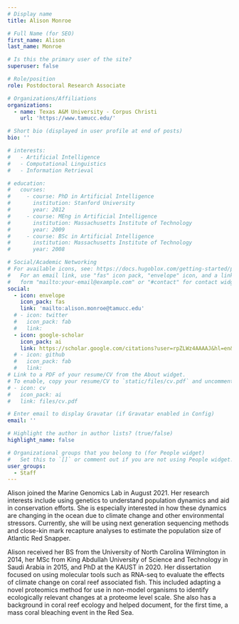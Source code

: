 ```yaml
---
# Display name
title: Alison Monroe

# Full Name (for SEO)
first_name: Alison
last_name: Monroe

# Is this the primary user of the site?
superuser: false

# Role/position
role: Postdoctoral Research Associate

# Organizations/Affiliations
organizations:
  - name: Texas A&M University - Corpus Christi
    url: 'https://www.tamucc.edu/'

# Short bio (displayed in user profile at end of posts)
bio: ''

# interests:
#   - Artificial Intelligence
#   - Computational Linguistics
#   - Information Retrieval

# education:
#   courses:
#     - course: PhD in Artificial Intelligence
#       institution: Stanford University
#       year: 2012
#     - course: MEng in Artificial Intelligence
#       institution: Massachusetts Institute of Technology
#       year: 2009
#     - course: BSc in Artificial Intelligence
#       institution: Massachusetts Institute of Technology
#       year: 2008

# Social/Academic Networking
# For available icons, see: https://docs.hugoblox.com/getting-started/page-builder/#icons
#   For an email link, use "fas" icon pack, "envelope" icon, and a link in the
#   form "mailto:your-email@example.com" or "#contact" for contact widget.
social:
  - icon: envelope
    icon_pack: fas
    link: 'mailto:alison.monroe@tamucc.edu'
  # - icon: twitter
  #   icon_pack: fab
  #   link: 
  - icon: google-scholar
    icon_pack: ai
    link: https://scholar.google.com/citations?user=rpZLWz4AAAAJ&hl=en&oi=sra
  # - icon: github
  #   icon_pack: fab
  #   link: 
# Link to a PDF of your resume/CV from the About widget.
# To enable, copy your resume/CV to `static/files/cv.pdf` and uncomment the lines below.
# - icon: cv
#   icon_pack: ai
#   link: files/cv.pdf

# Enter email to display Gravatar (if Gravatar enabled in Config)
email: ''

# Highlight the author in author lists? (true/false)
highlight_name: false

# Organizational groups that you belong to (for People widget)
#   Set this to `[]` or comment out if you are not using People widget.
user_groups:
  - Staff
---
```


Alison joined the Marine Genomics Lab in August 2021. Her research interests include using genetics to understand population dynamics and aid in conservation efforts. She is especially interested in how these dynamics are changing in the ocean due to climate change and other environmental stressors.  Currently, she will be using next generation sequencing methods and close-kin mark recapture analyses to estimate the population size of Atlantic Red Snapper.  

Alison received her BS from the University of North Carolina Wilmington in 2014, her MSc from King Abdullah University of Science and Technology in Saudi Arabia in 2015, and PhD at the KAUST in 2020. Her dissertation focused on using molecular tools such as RNA-seq to evaluate the effects of climate change on coral reef associated fish. This included adapting a novel proteomics method for use in non-model organisms to identify ecologically relevant changes at a proteome level scale. She also has a background in coral reef ecology and helped document, for the first time, a mass coral bleaching event in the Red Sea.  